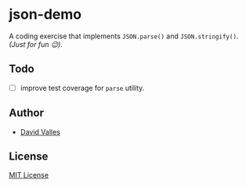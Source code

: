 # json-demo

A coding exercise that implements `JSON.parse()` and `JSON.stringify()`. _(Just
for fun 😉)_.

## Todo

- [ ] improve test coverage for `parse` utility.

## Author

- [David Valles](https://dtjv.io)

## License

[MIT License](LICENSE)
